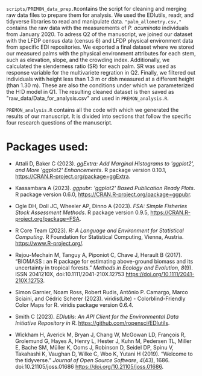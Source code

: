 ```scripts/PREMON_data_prep.R```contains the script for cleaning and merging raw data files to prepare them for analysis. 
We used the EDIutils, readr, and tidyverse libraries to read and manipulate data. 
```"palm_allometry.csv,"``` contains the raw data with the measurements of *P. acuminata* individuals from January 2020.
To adress Q2 of the manuscript, we joined our dataset with the LFDP census data (census 6) and LFDP physical environment data from specific EDI repositories. 
We exported a final dataset where we stored our measured palms with the physical environment attributes for each stem,
such as elevation, slope, and the crowding index. Additionally, we calculated the slenderness ratio (SR) for each palm. 
SR was used as response variable for the multivariete regration in Q2. Finally, we filtered out individuals with height less
than 1.3 m or dbh measured at a different height (than 1.30 m). These are also the conditions under which we parameterized the H:D model in Q1. 
The resulting cleaned dataset is then saved as "raw_data/Data_for_analysis.csv" and used in ```PREMON_analysis.R```.

```PREMON_analysis.R``` contains all the code with which we generated the results of our manuscript. It is divided into sections that follow the specific four research questions of the manuscript. 

# Packages used:

- Attali D, Baker C (2023). _ggExtra: Add Marginal Histograms to
  'ggplot2', and More 'ggplot2' Enhancements_. R package version 0.10.1,
  <https://CRAN.R-project.org/package=ggExtra>.
  
- Kassambara A (2023). _ggpubr: 'ggplot2' Based Publication Ready
  Plots_. R package version 0.6.0,
  <https://CRAN.R-project.org/package=ggpubr>.

- Ogle DH, Doll JC, Wheeler AP, Dinno A (2023). _FSA: Simple Fisheries
  Stock Assessment Methods_. R package version 0.9.5,
  <https://CRAN.R-project.org/package=FSA>.

- R Core Team (2023). _R: A Language and Environment for Statistical
  Computing_. R Foundation for Statistical Computing, Vienna, Austria.
  <https://www.R-project.org/>.

- Rejou-Mechain M, Tanguy A, Piponiot C, Chave J, Herault B (2017).
  “BIOMASS : an R package for estimating above-ground biomass and its
  uncertainty in tropical forests.” _Methods in Ecology and Evolution_,
  *8*(9). ISSN 2041210X, doi:10.1111/2041-210X.12753
  <https://doi.org/10.1111/2041-210X.12753>.

- Simon Garnier, Noam Ross, Robert Rudis, Antônio P. Camargo, Marco
  Sciaini, and Cédric Scherer (2023). viridis(Lite) -
  Colorblind-Friendly Color Maps for R. viridis package version 0.6.4.

- Smith C (2023). _EDIutils: An API Client for the Environmental Data
  Initiative Repository in R_. <https://github.com/ropensci/EDIutils>.

- Wickham H, Averick M, Bryan J, Chang W, McGowan LD, François R,
  Grolemund G, Hayes A, Henry L, Hester J, Kuhn M, Pedersen TL, Miller
  E, Bache SM, Müller K, Ooms J, Robinson D, Seidel DP, Spinu V,
  Takahashi K, Vaughan D, Wilke C, Woo K, Yutani H (2019). “Welcome to
  the tidyverse.” _Journal of Open Source Software_, *4*(43), 1686.
  doi:10.21105/joss.01686 <https://doi.org/10.21105/joss.01686>.





  












